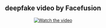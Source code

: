 <h2 align="center">deepfake video by Facefusion</h1>
</div>

<div align="center">
  <a href="https://drive.google.com/file/d/1NNEGFWzZyVxgcNPbppts-q4He07HkFVr/view?usp=drive_link">
    <img src="https://img.youtube.com/vi/bPXr-vtWd2U/0.jpg" alt="Watch the video">
  </a>
</div>

